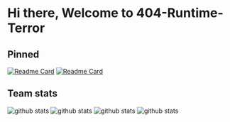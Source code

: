 # Hi there, Welcome to 404-Runtime-Terror

## Pinned
[![Readme Card](https://github-readme-stats.vercel.app/api/pin/?username=404-Runtime-Terror&repo=Password-Manager-Frontend&theme=dracula)](https://github.com/404-Runtime-Terror/Password-Manager-Frontend)
[![Readme Card](https://github-readme-stats.vercel.app/api/pin/?username=404-Runtime-Terror&repo=Password-Manager-Backend&theme=dracula)](https://github.com/404-Runtime-Terror/Password-Manager-Backend)

## Team stats

![ github stats](https://github-readme-stats.vercel.app/api?username=Freakyab&orgs=404-Runtime-Terror&theme=dracula&show_icons=true)
![ github stats](https://github-readme-stats.vercel.app/api?username=Mohitraut07&orgs=404-Runtime-Terror&theme=dracula&show_icons=true)
![ github stats](https://github-readme-stats.vercel.app/api?username=Surv2308&orgs=404-Runtime-Terror&theme=dracula&show_icons=true)
![ github stats](https://github-readme-stats.vercel.app/api?username=AniruddhaGawali&orgs=404-Runtime-Terror&theme=dracula&show_icons=true)
